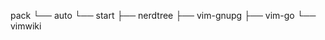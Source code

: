 pack
└── auto
    └── start
        ├── nerdtree
        ├── vim-gnupg
        ├── vim-go
        └── vimwiki

